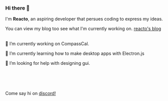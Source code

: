 ### Hi there 👋

I'm __Reacto__, an aspiring developer that persues coding to express my ideas.

You can view my blog too see what I'm currently working on. [reacto's blog](www.blog.reacto.dev)
<br>
<br>

🔭 I’m currently working on CompassCal.

🌱 I’m currently learning how to make desktop apps with Electron.js

🤔 I’m looking for help with designing gui.

<br>
<br>
<br>

Come say hi on [discord!](http://discordapp.com/users/961431044156948480)

<!--
**reactoimpact/reactoimpact** is a ✨ _special_ ✨ repository because its `README.md` (this file) appears on your GitHub profile.

Here are some ideas to get you started:

- 🔭 I’m currently working on ...
- 🌱 I’m currently learning ...
- 👯 I’m looking to collaborate on ...
- 🤔 I’m looking for help with ...
- 💬 Ask me about ...
- 📫 How to reach me: ...
- 😄 Pronouns: ...
- ⚡ Fun fact: ...
-->
